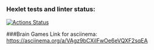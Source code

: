 ### Hexlet tests and linter status:
[![Actions Status](https://github.com/vit-tolokonnikov/php-project-45/workflows/hexlet-check/badge.svg)](https://github.com/vit-tolokonnikov/php-project-45/actions)

###Brain Games
Link for asciinema:
https://asciinema.org/a/VAgz9bCXiIFwOe6eVQXF2sqEA
